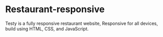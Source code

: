 # Restaurant-responsive
 Testy is a fully responsive restaurant website, Responsive for all devices, build using HTML, CSS, and JavaScript.
